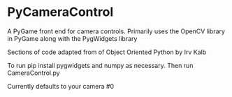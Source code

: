 # PyCameraControl

A PyGame front end for camera controls. Primarily uses the OpenCV library in PyGame along with the PygWidgets library

Sections of code adapted from of Object Oriented Python by Irv Kalb

To run pip install pygwidgets and numpy as necessary. Then run CameraControl.py

Currently defaults to your camera #0
